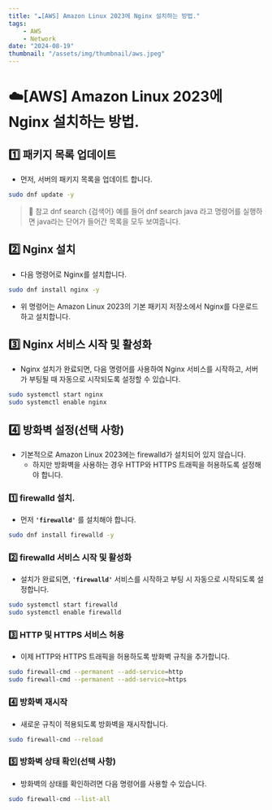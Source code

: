 ```yaml
---
title: "☁️[AWS] Amazon Linux 2023에 Nginx 설치하는 방법."
tags:
    - AWS
    - Network
date: "2024-08-19"
thumbnail: "/assets/img/thumbnail/aws.jpeg"
---
```


# ☁️[AWS] Amazon Linux 2023에 Nginx 설치하는 방법.

## 1️⃣ 패키지 목록 업데이트
- 먼저, 서버의 패키지 목록을 업데이트 합니다.
```bash
sudo dnf update -y
```

> 🎯 참고 dnf search {검색어}
> 예를 들어 dnf search java 라고 명령어를 실행하면 java라는 단어가 들어간 목록을 모두 보여줍니다.

## 2️⃣ Nginx 설치
- 다음 명령어로 Nginx를 설치합니다.
```bash
sudo dnf install nginx -y
```
- 위 명령어는 Amazon Linux 2023의 기본 패키지 저장소에서 Nginx를 다운로드하고 설치합니다.

## 3️⃣ Nginx 서비스 시작 및 활성화
- Nginx 설치가 완료되면, 다음 명령어를 사용하여 Nginx 서비스를 시작하고, 서버가 부팅될 때 자동으로 시작되도록 설정할 수 있습니다.
```bash
sudo systemctl start nginx
sudo systemctl enable nginx
```

## 4️⃣ 방화벽 설정(선택 사항)
- 기본적으로 Amazon Linux 2023에는 firewalld가 설치되어 있지 않습니다.
    - 하지만 방화벽을 사용하는 경우 HTTP와 HTTPS 트래픽을 허용하도록 설정해야 합니다.

### 1️⃣ firewalld 설치.
- 먼저 **`'firewalld'`** 를 설치해야 합니다.
```bash
sudo dnf install firewalld -y
```

### 2️⃣ firewalld 서비스 시작 및 활성화
- 설치가 완료되면, **`'firewalld'`** 서비스를 시작하고 부팅 시 자동으로 시작되도록 설정합니다.
```bash
sudo systemctl start firewalld
sudo systemctl enable firewalld
```

### 3️⃣ HTTP 및 HTTPS 서비스 허용
- 이제 HTTP와 HTTPS 트래픽을 허용하도록 방화벽 규칙을 추가합니다.
```bash
sudo firewall-cmd --permanent --add-service=http
sudo firewall-cmd --permanent --add-service=https
```

### 4️⃣ 방화벽 재시작
- 새로운 규칙이 적용되도록 방화벽을 재시작합니다.
```bash
sudo firewall-cmd --reload
```

### 5️⃣ 방화벽 상태 확인(선택 사항)
- 방화벽의 상태를 확인하려면 다음 명령어를 사용할 수 있습니다.
```bash
sudo firewall-cmd --list-all
```
